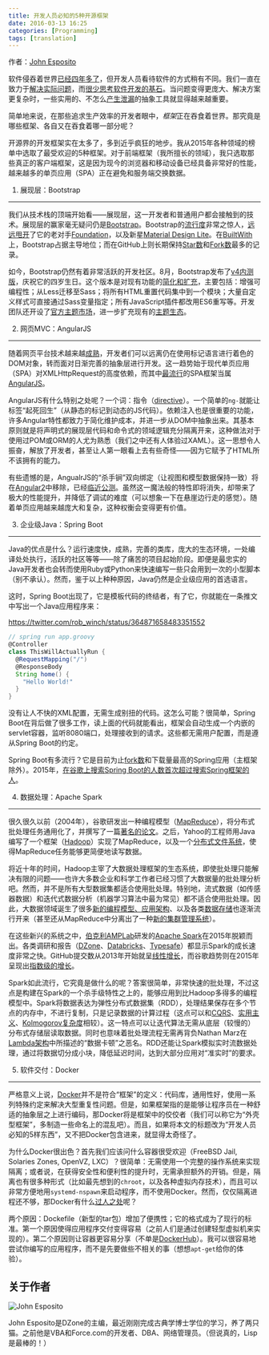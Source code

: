 ```yaml
---
title: 开发人员必知的5种开源框架
date: 2016-03-13 16:25
categories: [Programming]
tags: [translation]
---
```


作者：[John Esposito](https://opensource.com/business/15/12/top-5-frameworks)

软件侵吞着世界[已经四年多了][1]，但开发人员看待软件的方式稍有不同。我们一直在致力于[解决实际问题][2]，而[很少思考软件开发的基石][3]。当问题变得更庞大、解决方案更复杂时，一些实用的、不怎么[产生泄漏][4]的抽象工具就显得越来越重要。

简单地来说，在那些追求生产效率的开发者眼中，*框架*正在吞食着世界。那究竟是哪些框架、各自又在吞食着哪一部分呢？

开源界的开发框架实在太多了，多到近乎疯狂的地步。我从2015年各种领域的榜单中选取了最受欢迎的5种框架。对于前端框架（我所擅长的领域），我只选取那些真正的客户端框架，这是因为现今的浏览器和移动设备已经具备非常好的性能，越来越多的单页应用（SPA）正在避免和服务端交换数据。

1. 展现层：Bootstrap
---

我们从技术栈的顶端开始看——展现层，这一开发者和普通用户都会接触到的技术。展现层的赢家毫无疑问仍是[Bootstrap][101]。Bootstrap的[流行度][102]非常之惊人，[远远甩开][103]了它的老对手[Foundation][104]，以及新星[Material Design Lite][105]。在[BuiltWith][106]上，Bootstrap占据主导地位；而在GitHub上则长期保持[Star数][107]和[Fork数][108]最多的记录。

如今，Bootstrap仍然有着非常活跃的开发社区。8月，Bootstrap发布了[v4][109][内测版][110]，庆祝它的四岁生日。这个版本是对现有功能的[简化和扩充][111]，主要包括：增强可编程性；从Less迁移至Sass；将所有HTML重置代码集中到一个模块；大量自定义样式可直接通过Sass变量指定；所有JavaScript插件都改用ES6重写等。开发团队还开设了[官方主题市场][112]，进一步扩充现有的[主题生态][113]。

2. 网页MVC：AngularJS
---

随着网页平台技术越来越[成熟][201]，开发者们可以远离仍在使用标记语言进行着色的DOM对象，转而面对日渐完善的抽象层进行开发。这一趋势始于现代单页应用（SPA）对XMLHttpRequest的高度依赖，而其中[最][202][流行][203]的SPA框架当属[AngularJS][204]。

AngularJS有什么特别之处呢？一个词：指令（[directive][205]）。一个简单的`ng-`就能让标签“起死回生”（从静态的标记到动态的JS代码）。依赖注入也是很重要的功能，许多Angular特性都致力于简化维护成本，并进一步从DOM中抽象出来。其基本原则就是将声明式的展现层代码和命令式的领域逻辑充分隔离开来，这种做法对于使用过POM或ORM的人尤为熟悉（我们之中还有人体验过XAML）。这一思想令人振奋，解放了开发者，甚至让人第一眼看上去有些奇怪——因为它赋予了HTML所不该拥有的能力。

有些遗憾的是，AngualrJS的“杀手锏”双向绑定（让视图和模型数据保持一致）将在[Angular2][206]中移除，已经[临近公测][207]。虽然这一魔法般的特性即将消失，却带来了极大的性能提升，并降低了调试的难度（可以想象一下在悬崖边行走的感觉）。随着单页应用越来越庞大和复杂，这种权衡会变得更有价值。

<!-- more -->

3. 企业级Java：Spring Boot
---

Java的优点是什么？运行速度快，成熟，完善的类库，庞大的生态环境，一处编译处处执行，活跃的社区等等——除了痛苦的项目起始阶段。即便是最忠实的Java开发者也会转而使用Ruby或Python来快速编写一些只会用到一次的小型脚本（别不承认）。然而，鉴于以上种种原因，Java仍然是企业级应用的首选语言。

这时，Spring Boot出现了，它是模板代码的终结者，有了它，你就能在一条推文中写出一个Java应用程序来：

https://twitter.com/rob_winch/status/364871658483351552

```groovy
// spring run app.groovy
@Controller
class ThisWillActuallyRun {
  @RequestMapping("/")
  @ResponseBody
  String home() {
    "Hello World!"
  }
}
```

没有让人不快的XML配置，无需生成别扭的代码。这怎么可能？很简单，Spring Boot在背后做了很多工作，读上面的代码就能看出，框架会自动生成一个内嵌的servlet容器，监听8080端口，处理接收到的请求。这些都无需用户配置，而是遵从Spring Boot的约定。

Spring Boot有多流行？它是目前为止[fork数][301]和下载量最高的Spring应用（主框架除外）。2015年，[在谷歌上搜索Spring Boot的人数首次超过搜索Spring框架的人][302]。

4. 数据处理：Apache Spark
---

很久很久以前（2004年），谷歌研发出一种编程模型（[MapReduce][401]），将分布式批处理任务通用化了，并撰写了一篇[著名的论文][402]。之后，Yahoo的工程师用Java编写了一个框架（[Hadoop][403]）实现了MapReduce，以及一个[分布式文件系统][404]，使得MapReduce任务能够更简便地读写数据。

将近十年的时间，Hadoop主宰了大数据处理框架的生态系统，即使批处理只能解决有限的问题——也许大多数企业和科学工作者已经习惯了大数据量的批处理分析吧。然而，并不是所有大型数据集都适合使用批处理。特别地，流式数据（如传感器数据）和迭代式数据分析（机器学习算法中最为常见）都不适合使用批处理。因此，大数据领域诞生了很多[新的编程模型、应用架构][405]、以及各类[数据存储][406]也逐渐流行开来（甚至还从MapReduce中分离出了一种[新的集群管理系统][407]）。

在这些新兴的系统之中，[伯克利AMPLab][408]研发的[Apache Spark][409]在2015年脱颖而出。各类调研和报告（[DZone][410]、[Databricks][411]、[Typesafe][412]）都显示Spark的成长速度非常之快。GitHub提交数从2013年开始就呈[线性增长][413]，而谷歌趋势则在2015年呈现出[指数级的增长][414]。

Spark如此流行，它究竟是做什么的呢？答案很简单，非常快速的批处理，不过这点是构建在Spark的一个杀手级特性之上的，能够应用到比Hadoop多得多的编程模型中。Spark将数据表达为弹性分布式数据集（RDD），处理结果保存在多个节点的内存中，不进行复制，只是记录数据的计算过程（这点可以和[CQRS][415]、[实用主义][416]、[Kolmogorov复杂度][417]相较）。这一特点可以让迭代算法无需从底层（较慢的）分布式存储层读取数据。同时也意味着批处理流程无需再背负Nathan Marz在[Lambda架构][418]中所描述的“数据卡顿”之恶名。RDD还能让Spark模拟实时流数据处理，通过将数据切分成小块，降低延迟时间，达到大部分应用对“准实时”的要求。

5. 软件交付：Docker
---

严格意义上说，[Docker][501]并不是符合“框架”的定义：代码库，通用性好，使用一系列特殊约定来解决大型重复性问题。但是，如果框架指的是能够让程序员在一种舒适的抽象层之上进行编码，那Docker将是框架中的佼佼者（我们可以称它为“外壳型框架”，多制造一些命名上的混乱吧）。而且，如果将本文的标题改为“开发人员必知的5样东西”，又不把Docker包含进来，就显得太奇怪了。

为什么Docker很出色？首先我们应该问什么容器很受欢迎（FreeBSD Jail, Solaries Zones, OpenVZ, LXC）？很简单：无需使用一个完整的操作系统来实现隔离；或者说，在获得安全性和便利性的提升时，无需承担额外的开销。但是，隔离也有很多种形式（比如最先想到的`chroot`，以及各种虚拟内存技术），而且可以非常方便地用`systemd-nspawn`来启动程序，而不使用Docker。然而，仅仅隔离进程还不够，那Docker有什么[过人之处][502]呢？

两个原因：Dockefile（新型的tar包）增加了便携性；它的格式成为了现行的标准。第一个原因使得应用程序交付变得容易（之前人们是通过创建轻型虚拟机来实现的）。第二个原因则让容器更容易分享（不单是[DockerHub][503]）。我可以很容易地尝试你编写的应用程序，而不是先要做些不相关的事（想想`apt-get`给你的体验）。

关于作者
---

![John Esposito](https://opensource.com/sites/default/files/styles/profile_pictures/public/pictures/john-esposito.jpg?itok=xPVFPzr2)

John Esposito是DZone的主编，最近刚刚完成古典学博士学位的学习，养了两只猫。之前他是VBA和Force.com的开发者、DBA、网络管理员。（但说真的，Lisp是最棒的！）

[1]: http://www.wsj.com/articles/SB10001424053111903480904576512250915629460
[2]: http://www.dougengelbart.org/pubs/augment-3906.html
[3]: http://worrydream.com/refs/Brooks-NoSilverBullet.pdf
[4]: http://www.joelonsoftware.com/articles/LeakyAbstractions.html

[101]: http://getbootstrap.com/
[102]: https://www.google.com/trends/explore#q=%2Fm%2F0j671ln
[103]: https://www.google.com/trends/explore#q=%2Fm%2F0j671ln%2C%20%2Fm%2F0ll4n18%2C%20Material%20Design%20Lite&cmpt=q&tz=Etc%2FGMT%2B5
[104]: http://foundation.zurb.com/
[105]: http://www.getmdl.io/
[106]: http://trends.builtwith.com/docinfo/Twitter-Bootstrap
[107]: https://github.com/search?q=stars:%3E1&s=stars&type=Repositories
[108]: https://github.com/search?o=desc&q=stars:%3E1&s=forks&type=Repositories
[109]: http://v4-alpha.getbootstrap.com/
[110]: http://blog.getbootstrap.com/2015/08/19/bootstrap-4-alpha/
[111]: http://v4-alpha.getbootstrap.com/migration/
[112]: http://themes.getbootstrap.com/
[113]: https://www.google.com/search?q=bootstrap+theme+sites

[201]: https://www.w3.org/blog/news/
[202]: https://www.google.com/trends/explore#q=%2Fm%2F0j45p7w%2C%20EmberJS%2C%20MeteorJS%2C%20BackboneJS&cmpt=q&tz=Etc%2FGMT%2B5
[203]: https://www.pluralsight.com/browse#tab-courses-popular
[204]: https://angularjs.org/
[205]: https://docs.angularjs.org/guide/directive
[206]: https://www.quora.com/Why-is-the-two-way-data-binding-being-dropped-in-Angular-2
[207]: http://angularjs.blogspot.com/2015/11/highlights-from-angularconnect-2015.html

[301]: https://github.com/spring-projects
[302]: https://www.google.com/trends/explore#q=spring%20boot%2C%20spring%20framework&cmpt=q&tz=Etc%2FGMT%2B5

[401]: http://ayende.com/blog/4435/map-reduce-a-visual-explanation
[402]: http://static.googleusercontent.com/media/research.google.com/en//archive/mapreduce-osdi04.pdf
[403]: https://hadoop.apache.org/
[404]: https://hadoop.apache.org/docs/stable/hadoop-project-dist/hadoop-hdfs/HdfsUserGuide.html
[405]: https://www.linkedin.com/pulse/100-open-source-big-data-architecture-papers-anil-madan
[406]: http://www.journalofbigdata.com/content/2/1/18
[407]: https://hadoop.apache.org/docs/current/hadoop-yarn/hadoop-yarn-site/YARN.html
[408]: http://spark.apache.org/research.html
[409]: http://spark.apache.org/
[410]: https://dzone.com/guides/big-data-business-intelligence-and-analytics-2015
[411]: http://cdn2.hubspot.net/hubfs/438089/DataBricks_Surveys_-_Content/Spark-Survey-2015-Infographic.pdf
[412]: https://info.typesafe.com/COLL-20XX-Spark-Survey-Report_LP.html?lst=PR&lsd=COLL-20XX-Spark-Survey-Trends-Adoption-Report
[413]: https://github.com/apache/spark/graphs/contributors
[414]: https://www.google.com/trends/explore#q=%2Fm%2F0ndhxqz
[415]: http://martinfowler.com/bliki/CQRS.html
[416]: http://plato.stanford.edu/entries/peirce/
[417]: http://people.cs.uchicago.edu/~fortnow/papers/kaikoura.pdf
[418]: http://lambda-architecture.net/

[501]: https://www.docker.com/
[502]: http://techapostle.blogspot.com/2015/04/the-3-reasons-why-docker-got-it-right.html
[503]: https://hub.docker.com/
